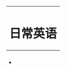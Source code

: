<link rel="stylesheet" href="../stylesheets/notestyles.css" />
<link rel="icon" href="../favicon.ico" />
<div class="content">
<table class="covertitle"><tr><td>

# 日常英语

<center></center>
</td></tr></table>

### 
</div>
<div class="toc">

- [](#)

</div>